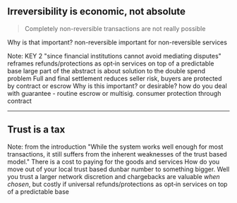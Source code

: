 ## Irreversibility is **economic**, not absolute

> Completely non-reversible transactions are not really possible

Why is that important?
non-reversible important for non-reversible services 

Note:
KEY 2
"since financial institutions cannot avoid mediating disputes"
reframes refunds/protections as opt‑in services on top of a predictable base
large part of the abstract is about solution to the double spend problem
Full and final settlement reduces seller risk, buyers are protected by contract or escrow
Why is this important? or desirable?
how do you deal with guarantee - routine escrow or multisig. consumer protection through contract

---
## Trust is a **tax**

Note:
from the introduction
"While the system works well enough for
most transactions, it still suffers from the inherent weaknesses of the trust based model."
There is a cost to paying for the goods and services
How do you move out of your local trust based dunbar number to something bigger. Well you trust a larger network
discretion and chargebacks are valuable *when chosen*, but costly if universal
refunds/protections as opt‑in services on top of a predictable base